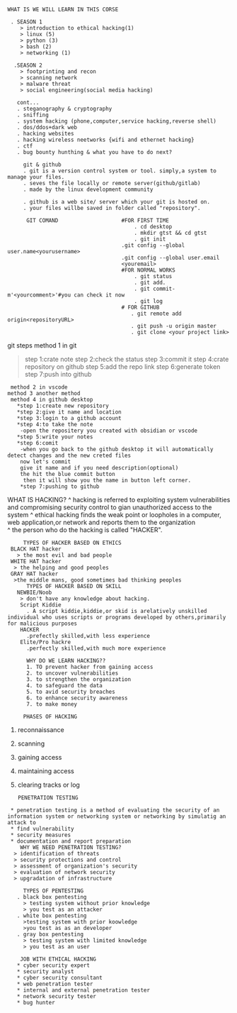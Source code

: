     WHAT IS WE WILL LEARN IN THIS CORSE 

     . SEASON 1
        > introduction to ethical hacking(1)
        > linux (5)
        > python (3)
        > bash (2)
        > networking (1)

      .SEASON 2
        > footprinting and recon
        > scanning network
        > malware threat
        > social engineering(social media hacking)

       cont...
       . steganography & cryptography
       . sniffing
       . system hacking (phone,computer,service hacking,reverse shell)
       . dos/ddos+dark web
       . hacking websites
       . hacking wireless neetworks {wifi and ethernet hacking}
       . ctf
       . bug bounty hunthing & what you have to do next?

         git & github
         . git is a version control system or tool. simply,a system to manage your files.
         . seves the file locally or remote server(github/gitlab)
         . made by the linux development community 

         . github is a web site/ server which your git is hosted on.
         . your files willbe saved in folder called "repository".

          GIT COMAND                    #FOR FIRST TIME
                                            . cd desktop
                                            . mkdir gtst && cd gtst
                                            . git init
                                        .git config --global user.name<yourusername>
                                        .git config --global user.email
                                        <youremail>
                                        #FOR NORMAL WORKS
                                            . git status
                                            . git add.
                                            . git commit-m'<yourcomment>'#you can check it now
                                            . git log
                                        # FOR GITHUB
                                           . git remote add origin<repositoryURL>
                                           . git push -u origin master
                                           . git clone <your project link>    

git steps method 1 in git
  > step 1:crate note
  > step 2:check the status
  > step 3:commit it
  > step 4:crate repository on github
  > step 5:add the repo link
  > step 6:generate token
  > step 7:push into github

     method 2 in vscode
    method 3 another method
     method 4 in github desktop
       *step 1:create new repository
       *step 2:give it name and location
       *step 3:login to a github account
       *step 4:to take the note
        -open the repositery you created with obsidian or vscode
       *step 5:write your notes
       *step 6:comit
        -when you go back to the github desktop it will automatically detect changes and the new creted files 
        now let's commit
        give it name and if you need description(optional)
        the hit the blue commit button
         then it will show you the name in button left corner.
        *step 7:pushing to github


 WHAT IS HACKING?
    ^ hacking is referred to exploiting system vulnerabilities
       and compromising security control to gian unauthorized
       access to the system
    ^ ethical hacking finds the weak point or loopholes in a computer,
        web application,or network and reports them to the organization  
    ^ the person who do the hacking is called "HACKER".
         
         TYPES OF HACKER BASED ON ETHICS
     BLACK HAT hacker
       > the most evil and bad people
     WHITE HAT hacker
      > the helping and good peoples 
     GRAY HAT hacker
      >the middle mans, good sometimes bad thinking peoples 
          TYPES OF HACKER BASED ON SKILL
       NEWBIE/Noob
        > don't have any knowledge about hacking.
        Script Kiddie
          . A script kiddie,kiddie,or skid is arelatively unskilled individual who uses scripts or programs developed by others,primarily for malicious purposes       
        HACKER
          .prefectly skilled,with less experience
        Elite/Pro hackre
          .perfectly skilled,with much more experience 

          WHY DO WE LEARN HACKING??
          1. TO prevent hacker from gaining access
          2. to uncover vulnerabilities
          3. to strengthen the organization
          4. to safeguard the data 
          5. to avid security breaches
          6. to enhance security awareness
          7. to make money

         PHASES OF HACKING
   1. reconnaissance
   2. scanning
   3. gaining access
   4. maintaining access
   5. clearing tracks or log

          PENETRATION TESTING
     * penetration testing is a method of evaluating the security of an information system or networking system or networking by simulatig an attack to
     * find vulnerability
     * security measures 
     * documentation and report preparation  
        WHY WE NEED PENETRATION TESTING?
      > identification of threats 
      > security protections and control 
      > assessment of organization's security
      > evaluation of network security
      > upgradation of infrastructure
            
         TYPES OF PENTESTING
       . black box pentesting
         > testing system without prior knowledge
         > you test as an attacker
       . white box pentesting
         >testing system with prior koowledge
         >you test as as an developer  
       . gray box pentesting
         > testing system with limited knowledge
         > you test as an user    

        JOB WITH ETHICAL HACKING 
       * cyber security expert
       * security analyst
       * cyber security consultant
       * web penetration tester
       * internal and external penetration tester
       * network security tester
       * bug hunter